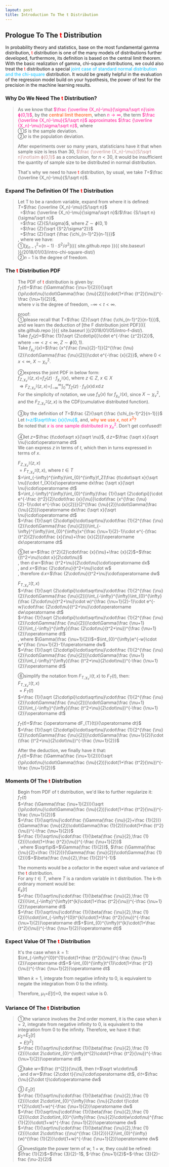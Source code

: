```yaml
---
layout: post
title: Introduction To The t Distribution
---
```


## Prologue To The <font color="Red">t</font> Distribution
<p class="message">
In probability theory and statistics, base on the most fundamental gamma distribution, <font color="Red">t</font> distribution is one of the many models of distributions further developed, furthermore, its definition is based on the central limit theorem.  
With the basic realization of gamma, chi-square distributions, we could also treat the <font color="Red">t</font> distribution a special <font color="DeepSkyBlue">joint case of standard normal distribution and the chi-square</font> distribution.  
It would be greatly helpful in the evaluation of the regression model build on your hypothesis, the power of test for the precision in the machine learning results.   
</p>

### Why Do We Need The <font color="Red">t</font> Distribution?
>As we know that <font color="DeepPink">$\frac {\overline {X_n}-\mu}{\sigma/\sqrt n}\sim ɸ(0,1)$</font>, by the <font color="OrangeRed">central limit theorem</font>, when <font color="DeepPink">$n\rightarrow\infty$</font>, the term <font color="DeepPink">$\frac {\overline {X_n}-\mu}{S/\sqrt n}$ approximates $\frac {\overline {X_n}-\mu}{\sigma/\sqrt n}$</font>, where  
>&#10112;$S$ is the sample deviation.  
>&#10113;$\sigma$ is the population deviation.  
>
>After experiments over so many years, statisticians have it that when sample size is less than 30, <font color="RosyBrown">$\frac {\overline {X_n}-\mu}{S/\sqrt n}\not\sim ɸ(0,1)$</font> as a conclusion, for $n<30$, it would be insufficient the quantity of sample size to be distributed in normal distribution.  
>
>That's why we need to have <font color="Red">t</font> distribution, by usual, we take $T$=$\frac {\overline {X_n}-\mu}{S/\sqrt n}$.  

### Expand The Definition Of The <font color="Red">t</font> Distribution
>Let T to be a random variable, expand from where it is defined:  
>$T$=$\frac {\overline {X_n}-\mu}{S/\sqrt n}$  
>$\;\;$=$\frac {\overline {X_n}-\mu}{\sigma/\sqrt n}$/$\frac {S/\sqrt n}{\sigma/\sqrt n}$  
>$\;\;$=$\frac {Z}{S/\sigma}$, where $Z\sim ɸ(0,1)$  
>$\;\;$=$\frac {Z}{\sqrt {S^2/\sigma^2}}$  
>$\;\;$=$\frac {Z}{\sqrt {\frac {\chi_{n-1}^2}{n-1}}}$  
>, where we have:  
>&#10112;[$\chi_{n-1}^2$=$(n-1)\cdot S^2$/$\sigma^2$]({{ site.github.repo }}{{ site.baseurl }}/2018/01/03/intro-chi-square-dist/)  
>&#10113;$n-1$ is the degree of freedom.  

### The <font color="Red">t</font> Distribution PDF
>The PDF of <font color="Red">t</font> distribution is given by:  
>$f_{T}(t)$=$\frac {\Gamma(\frac {\nu+1}{2})}{\sqrt {\pi\cdot\nu}\cdot\Gamma(\frac {\nu}{2})}\cdot(1+\frac {t^2}{\nu})^{-\frac {\nu+1}{2}}$,  
>where $\nu$ is the degree of freedom, $-\infty<t<\infty$.  
>
>proof:  
>&#10112;please recall that $T$=$\frac {Z}{\sqrt {\frac {\chi_{n-1}^2}{n-1}}}$, and we learn the deduction of [the F distribution joint PDF]({{ site.github.repo }}{{ site.baseurl }}/2018/01/05/intro-f-dist/).  
>Take $f_Z(z)$=$\frac {1}{\sqrt {2\cdot\pi}}\cdot e^{-\frac {z^2}{2}}$, where $-\infty<z<\infty$, $Z\sim ɸ(0,1)$.  
>Take $f_{\chi_{\nu}^2}(x)$=$\frac {x^{\frac {\nu}{2}-1}}{2^{\frac {\nu}{2}}\cdot\Gamma(\frac {\nu}{2})}\cdot e^{-\frac {x}{2}}$, where $0<x<\infty$, $X \sim\chi_{\nu}^2$.  
>
>&#10113;express the joint PDF in below form:  
>$f_{Z,\chi_{\nu}^2}(z,x)$=$f_Z(z)\cdot f_{\chi_{\nu}^2}(x)$, where $z\in Z$, $x\in X$  
>$\Rightarrow F_{Z,\chi_{\nu}^2}(z,x)$=$\int_{-\infty}^{\infty}\int_{0}^{\infty}f_Z(z)\cdot f_{X}(x)\operatorname dx\operatorname dz$  
>For the simplicity of notation, we use $f_{X}(x)$ for $f_{\chi_{\nu}^2}(x)$, since $X \sim\chi_{\nu}^2$, and the $F_{Z,\chi_{\nu}^2}(z,x)$ is the CDF(cumulative distributed function).  
>
>&#10114;by the definition of $T$=$\frac {Z}{\sqrt {\frac {\chi_{n-1}^2}{n-1}}}$  
>Let <font color="DeepSkyBlue">$t$=$z$/$\sqrt\frac {x}{\nu}$</font>, and, <font color="OrangeRed">why we use $x$, not $x^2$?</font>  
>Be noted that <font color="DeepPink">$x$ is one sample distributed in $\chi_{\nu}^2$</font>.  Don't get confused!!  
>
>&#10115;let $z$=$\frac {t\cdot\sqrt x}{\sqrt \nu}$, $\operatorname dz$=$\frac {\sqrt x}{\sqrt \nu}\cdot\operatorname dt$  
>We can express $z$ in terms of $t$, which then in turns expressed in terms of $x$.  
>
>$F_{Z,\chi_{\nu}^2}(z,x)$  
>$=F_{T,\chi_{\nu}^2}(t,x)$, where $t \in T$  
>$=\int_{-\infty}^{\infty}\int_{0}^{\infty}f_Z(\frac {t\cdot\sqrt x}{\sqrt \nu})\cdot f_{X}(x)\operatorname dx\frac {\sqrt x}{\sqrt \nu}\cdot\operatorname dt$  
>$=\int_{-\infty}^{\infty}\int_{0}^{\infty}\frac {1}{\sqrt {2\cdot\pi}}\cdot e^{-\frac {t^2}{2}\cdot\frac {x}{\nu}}\cdot\frac {x^{\frac {\nu}{2}-1}\cdot e^{-\frac {x}{2}}}{2^{\frac {\nu}{2}}\cdot\Gamma(\frac {\nu}{2})}\operatorname dx\frac {\sqrt x}{\sqrt \nu}\cdot\operatorname dt$  
>$=\frac {1}{\sqrt {2\cdot\pi}\cdot\sqrt\nu}\cdot\frac {1}{2^{\frac {\nu}{2}}\cdot\Gamma(\frac {\nu}{2})}\int_{-\infty}^{\infty}\int_{0}^{\infty}x^{\frac {\nu+1}{2}-1}\cdot e^{-(\frac {t^2}{2}\cdot\frac {x}{\nu}+\frac {x}{2})}\operatorname dx\operatorname dt$  
>
>&#10116;let $w$=$\frac {t^2}{2}\cdot\frac {x}{\nu}+\frac {x}{2}$=$\frac {(t^2+\nu)\cdot x}{2\cdot\nu}$  
>, then $\operatorname dw$=$\frac {t^2+\nu}{2\cdot\nu}\cdot\operatorname dx$  
>, and $x$=$\frac {2\cdot\nu}{t^2+\nu}\cdot w$  
>, therefore $\operatorname dx$=$\frac {2\cdot\nu}{t^2+\nu}\cdot\operatorname dw$  
>
>$F_{T,\chi_{\nu}^2}(t,x)$  
>$=\frac {1}{\sqrt {2\cdot\pi}\cdot\sqrt\nu}\cdot\frac {1}{2^{\frac {\nu}{2}}\cdot\Gamma(\frac {\nu}{2})}\int_{-\infty}^{\infty}\int_{0}^{\infty}(\frac {2\cdot\nu}{t^2+\nu}\cdot w)^{\frac {\nu+1}{2}-1}\cdot e^{-w}\cdot\frac {2\cdot\nu}{t^2+\nu}\cdot\operatorname dw\operatorname dt$  
>$=\frac {1}{\sqrt {2\cdot\pi}\cdot\sqrt\nu}\cdot\frac {1}{2^{\frac {\nu}{2}}\cdot\Gamma(\frac {\nu}{2})}\cdot\Gamma(\frac {\nu+1}{2})\int_{-\infty}^{\infty}(\frac {2\cdot\nu}{t^2+\nu})^{\frac {\nu+1}{2}}\operatorname dt$  
>, where $\Gamma(\frac {\nu+1}{2})$=$\int_{0}^{\infty}e^{-w}\cdot w^{\frac {\nu+1}{2}-1}\operatorname dw$  
>$=\frac {1}{\sqrt {2\cdot\pi}\cdot\sqrt\nu}\cdot\frac {1}{2^{\frac {\nu}{2}}\cdot\Gamma(\frac {\nu}{2})}\cdot\Gamma(\frac {\nu+1}{2})\int_{-\infty}^{\infty}(\frac {t^2+\nu}{2\cdot\nu})^{-\frac {\nu+1}{2}}\operatorname dt$  
>
>&#10117;simplify the notation from $F_{T,\chi_{\nu}^2}(t,x)$ to $F_{T}(t)$, then:  
>$F_{T,\chi_{\nu}^2}(t,x)$  
>$=F_{T}(t)$  
>$=\frac {1}{\sqrt {2\cdot\pi}\cdot\sqrt\nu}\cdot\frac {1}{2^{\frac {\nu}{2}}\cdot\Gamma(\frac {\nu}{2})}\cdot\Gamma(\frac {\nu+1}{2})\int_{-\infty}^{\infty}(\frac {t^2+\nu}{2\cdot\nu})^{-\frac {\nu+1}{2}}\operatorname dt$  
>
>$f_{T}(t)$=$\frac {\operatorname dF_{T}(t)}{\operatorname dt}$  
>$=\frac {1}{\sqrt {2\cdot\pi}\cdot\sqrt\nu}\cdot\frac {1}{2^{\frac {\nu}{2}}\cdot\Gamma(\frac {\nu}{2})}\cdot\Gamma(\frac {\nu+1}{2})\cdot (\frac {t^2+\nu}{2\cdot\nu})^{-\frac {\nu+1}{2}}$  
>
>After the deduction, we finally have it that:  
>$f_{T}(t)$=$\frac {\Gamma(\frac {\nu+1}{2})}{\sqrt {\pi\cdot\nu}\cdot\Gamma(\frac {\nu}{2})}\cdot(1+\frac {t^2}{\nu})^{-\frac {\nu+1}{2}}$  

### Moments Of The <font color="Red">t</font> Distribution
>Begin from PDF of t distribution, we'd like to further regularize it:  
>$f_{T}(t)$  
>$=\frac {\Gamma(\frac {\nu+1}{2})}{\sqrt {\pi\cdot\nu}\cdot\Gamma(\frac {\nu}{2})}\cdot(1+\frac {t^2}{\nu})^{-\frac {\nu+1}{2}}$  
>$=\frac {1}{\sqrt\nu}\cdot\frac {\Gamma(\frac {\nu}{2}+\frac {1}{2})}{\Gamma(\frac {\nu}{2})\cdot\Gamma(\frac {1}{2})}\cdot(1+\frac {t^2}{\nu})^{-\frac {\nu+1}{2}}$  
>$=\frac {1}{\sqrt\nu}\cdot\frac {1}{\beta(\frac {\nu}{2},\frac {1}{2})}\cdot(1+\frac {t^2}{\nu})^{-\frac {\nu+1}{2}}$  
>, where $\sqrt\pi$=$\Gamma(\frac {1}{2})$, $\frac {\Gamma(\frac {\nu}{2}+\frac {1}{2})}{\Gamma(\frac {\nu}{2})\cdot\Gamma(\frac {1}{2})}$=$\beta(\frac {\nu}{2},\frac {1}{2})^{-1}$  
>
>The moments would be a cofactor in the expect value and variance of the <font color="Red">t</font> distribution.  
>For any $t\in T$, where $T$ is a random variable in t distribution.  The k-th ordinary moment would be:  
>$E_{k}\lbrack t\rbrack$  
>$=\frac {1}{\sqrt\nu}\cdot\frac {1}{\beta(\frac {\nu}{2},\frac {1}{2})}\int_{-\infty}^{\infty}t^{k}\cdot(1+\frac {t^2}{\nu})^{-\frac {\nu+1}{2}}\operatorname dt$  
>$=\frac {1}{\sqrt\nu}\cdot\frac {1}{\beta(\frac {\nu}{2},\frac {1}{2})}\cdot(\int_{-\infty}^{0}t^{k}\cdot(1+\frac {t^2}{\nu})^{-\frac {\nu+1}{2}}\operatorname dt$+$\int_{0}^{\infty}t^{k}\cdot(1+\frac {t^2}{\nu})^{-\frac {\nu+1}{2}}\operatorname dt)$  

### Expect Value Of The <font color="Red">t</font> Distribution
>It's the case when $k=1$:  
>$\int_{-\infty}^{0}t^{1}\cdot(1+\frac {t^2}{\nu})^{-\frac {\nu+1}{2}}\operatorname dt$=$-\int_{0}^{\infty}t^{1}\cdot(1+\frac {t^2}{\nu})^{-\frac {\nu+1}{2}}\operatorname dt$  
>
>When $k=1$, integrate from negative infinity to $0$, is equivalent to negate the integration from $0$ to the infinity.  
>
>Therefore, $\mu_{1}$=$E\lbrack t\rbrack$=$0$, the expect value is $0$.  

### Variance Of The <font color="Red">t</font> Distribution
>&#10112;the variance involves the 2nd order moment, it is the case when $k=2$, integrate from negative infinity to $0$, is equivalent to the integration from $0$ to the infinity.  Therefore, we have it that:  
>$\mu_{2}$=$E_{2}\lbrack t\rbrack$  
>$=E\lbrack t^{2}\rbrack$  
>$=\frac {1}{\sqrt\nu}\cdot\frac {1}{\beta(\frac {\nu}{2},\frac {1}{2})}\cdot 2\cdot\int_{0}^{\infty}t^{2}\cdot(1+\frac {t^2}{\nu})^{-\frac {\nu+1}{2}}\operatorname dt$  
>
>&#10113;take $w$=$\frac {t^{2}}{\nu}$, then $t$=$\sqrt w\cdot\nu$  
>, and $\operatorname dw$=$\frac {2\cdot t}{\nu}\cdot\operatorname dt$, $\operatorname dt$=$\frac {\nu}{2\cdot t}\cdot\operatorname dw$  
>
>&#10114;
>$E_{2}\lbrack t\rbrack$  
>$=\frac {1}{\sqrt\nu}\cdot\frac {1}{\beta(\frac {\nu}{2},\frac {1}{2})}\cdot 2\cdot\int_{0}^{\infty}\frac {\nu}{2\cdot t}\cdot t^{2}\cdot(1+w)^{-\frac {\nu+1}{2}}\operatorname dw$  
>$=\frac {1}{\sqrt\nu}\cdot\frac {1}{\beta(\frac {\nu}{2},\frac {1}{2})}\cdot 2\cdot\int_{0}^{\infty}\frac {\nu}{2}\cdot(w\cdot\nu)^{\frac {1}{2}}\cdot(1+w)^{-\frac {\nu+1}{2}}\operatorname dw$  
>$=\frac {1}{\sqrt\nu}\cdot\frac {1}{\beta(\frac {\nu}{2},\frac {1}{2})}\cdot 2\cdot\frac {(\nu)^{\frac {3}{2}}}{2}\int_{0}^{\infty}(w)^{\frac {1}{2}}\cdot(1+w)^{-\frac {\nu+1}{2}}\operatorname dw$  
>
>&#10115;investigate the power term of $w$, $1+w$, they could be refined:  
>$\frac {1}{2}$=$\frac {3}{2}-1$, $-\frac {\nu+1}{2}$=$-\frac {3}{2}-frac {\nu-2}{2}$  
>

<!-- to be conti with E[t], Var[t] -->

<!-- Γ -->
<!-- \frac{\Gamma(k + n)}{\Gamma(n)} \frac{1}{r^k}  -->
<!-- \mbox{\large$\vert$}\nolimits_0^\infty -->
<!-- \vert_0^\infty -->
<!-- &prime; ′ -->
<!-- &Prime; ″ -->
<!-- \overline{X_n} -->
<!-- \frac{{\overline {X_n}}-\mu}{S/\sqrt n} -->

<!-- Notes -->
<!-- <font color="OrangeRed">items, verb, to make it the focus</font> -->
<!-- <font color="Red">KKT</font> -->
<!-- <font color="Red">SMO heuristics</font> -->
<!-- <font color="Red">F</font> distribution -->
<!-- <font color="Red">t</font> distribution -->
<!-- <font color="DeepSkyBlue">suggested item, soft item</font> -->
<!-- <font color="RoyalBlue">old alpha</font> -->
<!-- <font color="Green">new alpha</font> -->

<!-- <font color="DeepPink">positive conclusion, finding</font> -->
<!-- <font color="RosyBrown">negative conclusion, finding</font> -->

<!-- <font color="#00ADAD">policy</font> -->
<!-- <font color="#6100A8">full observable</font> -->
<!-- <font color="#FFAC12">partial observable</font> -->
<!-- <font color="#EB00EB">stochastic</font> -->
<!-- <font color="#8400E6">state transition</font> -->
<!-- <font color="#D600D6">discount factor gamma $\gamma$</font> -->
<!-- <font color="#D600D6">$V(S)$</font> -->
<!-- <font color="#9300FF">immediate reward R(S)</font> -->

<!-- https://www.medcalc.org/manual/gamma_distribution_functions.php -->